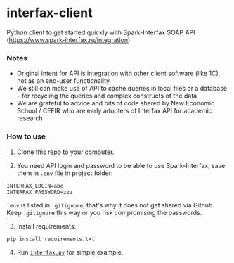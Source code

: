 # interfax-client
Python client to get started quickly with Spark-Interfax SOAP API (https://www.spark-interfax.ru/integration)

### Notes

- Original intent for API is integration with other client software (like 1C), not as an end-user functionality
- We still can make use of API to cache queries in local files or a database - for recycling the queries and complex constructs of the data
- We are grateful to advice and bits of code shared by New Economic School / CEFIR who are early adopters of Interfax API for academic research

### How to use

1. Clone this repo to your computer.

2. You need API login and password to be able to use Spark-Interfax, save them in `.env` file in project folder:

```
INTERFAX_LOGIN=abc
INTERFAX_PASSWORD=zzz
```

`.env` is listed in `.gitignore`, that's why it does not get shared via Github. Keep `.gitignore` this way or you risk compromising the passwords.

3. Install requirements:

```
pip install requirements.txt
```

4. Run [`interfax.py`](interfax.py) for simple example.
